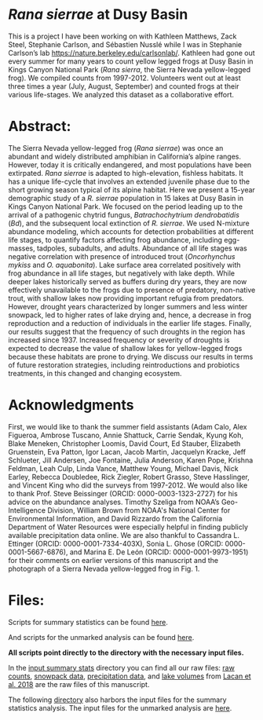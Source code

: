 # _Rana sierrae_ at Dusy Basin

This is a project I have been working on with Kathleen Matthews, Zack Steel, Stephanie Carlson, and Sébastien Nusslé while I was in Stephanie Carlson’s lab https://nature.berkeley.edu/carlsonlab/.  Kathleen had gone out every summer for many years to count yellow legged frogs at Dusy Basin in Kings Canyon National Park (*Rana sierra*, the Sierra Nevada yellow-legged frog). We compiled counts from 1997-2012. Volunteers went out at least three times a year (July, August, September) and counted frogs at their various life-stages. We analyzed this dataset as a collaborative effort. 


# Abstract:

The Sierra Nevada yellow-legged frog (*Rana sierrae*) was once an abundant and widely distributed amphibian in California’s alpine ranges. However, today it is critically endangered, and most populations have been extirpated. *Rana sierrae* is adapted to high-elevation, fishless habitats. It has a unique life-cycle that involves an extended juvenile phase due to the short growing season typical of its alpine habitat. Here we present a 15-year demographic study of a *R. sierrae* population in 15 lakes at Dusy Basin in Kings Canyon National Park. We focused on the period leading up to the arrival of a pathogenic chytrid fungus, *Batrachochytrium dendrobatidis* (*Bd*), and the subsequent local extinction of *R. sierrae*. We used N-mixture abundance modeling, which accounts for detection probabilities at different life stages, to quantify factors affecting frog abundance, including egg-masses, tadpoles, subadults, and adults. Abundance of all life stages was negative correlation with presence of introduced trout (*Oncorhynchus mykiss* and *O. aquabonita*). Lake surface area correlated positively with frog abundance in all life stages, but negatively with lake depth. While deeper lakes historically served as buffers during dry years, they are now effectively unavailable to the frogs due to presence of predatory, non-native trout, with shallow lakes now providing important refugia from predators. However, drought years characterized by longer summers and less winter snowpack, led to higher rates of lake drying and, hence, a decrease in frog reproduction and a reduction of individuals in the earlier life stages. Finally, our results suggest that the frequency of such droughts in the region has increased since 1937. Increased frequency or severity of droughts is expected to decrease the value of shallow lakes for yellow-legged frogs because these habitats are prone to drying. We discuss our results in terms of future restoration strategies, including reintroductions and probiotics treatments, in this changed and changing ecosystem.

# Acknowledgments

First, we would like to thank the summer field assistants (Adam Calo, Alex Figueroa, Ambrose Tuscano, Annie Shattuck, Carrie Sendak, Kyung Koh, Blake Meneken, Christopher Loomis, David Court, Ed Stauber, Elizabeth Gruenstein, Eva Patton, Igor Lacan, Jacob Martin, Jacquelyn Kracke, Jeff Schlueter, Jill Andersen, Joe Fontaine, Julia Anderson, Karen Pope, Krishna Feldman, Leah Culp, Linda Vance, Matthew Young, Michael Davis, Nick Earley, Rebecca Doubledee, Rick Ziegler, Robert Grasso, Steve Hasslinger, and Vincent King who did the surveys from 1997-2012. We would also like to thank Prof. Steve Beissinger (ORCID: 0000-0003-1323-2727) for his advice on the abundance analyses. Timothy Szeliga from NOAA’s Geo-Intelligence Division, William Brown from NOAA's National Center for Environmental Information, and David Rizzardo from the California Department of Water Resources were especially helpful in finding publicly available precipitation data online. We are also thankful to Cassandra L. Ettinger (ORCID: 0000-0001-7334-403X), Sonia L. Ghose (ORCID: 0000-0001-5667-6876), and Marina E. De León (ORCID: 0000-0001-9973-1951) for their comments on earlier versions of this manuscript and the photograph of a Sierra Nevada yellow-legged frog in Fig. 1. 

# Files:

Scripts for summary statistics can be found [here](https://github.com/megaptera-helvetiae/DusyBasin/tree/master/Scripts_summaryStats). 

And scripts for the unmarked analysis can be found [here](https://github.com/megaptera-helvetiae/DusyBasin/tree/master/Scripts_unmarked).
 
**All scripts point directly to the directory with the necessary input files.**

In the [input summary stats](https://github.com/megaptera-helvetiae/DusyBasin/tree/master/Input_summaryStats) directory you can find all our raw files:
[raw counts](https://github.com/megaptera-helvetiae/DusyBasin/blob/master/Input_summaryStats/counts.txt), 
[snowpack data](https://github.com/megaptera-helvetiae/DusyBasin/blob/master/Input_summaryStats/snowpack.txt),
[precipitation data](https://github.com/megaptera-helvetiae/DusyBasin/blob/master/Input_summaryStats/water_content.txt),
and [lake volumes](https://github.com/megaptera-helvetiae/DusyBasin/blob/master/Input_summaryStats/LakeVolume%26SA_Data_Dusy.xls) from [Lacan et al. 2018](https://www.fs.fed.us/psw/publications/matthews/psw_2008_matthews001.pdf) are the raw files of this manuscript.

The following [directory](https://github.com/megaptera-helvetiae/DusyBasin/tree/master/Input_summaryStats) also harbors the input files for the summary statistics analysis.
The input files for the unmarked analysis are [here](https://github.com/megaptera-helvetiae/DusyBasin/tree/master/Data).

